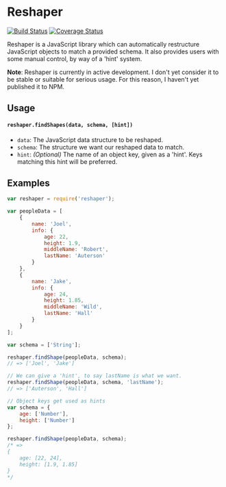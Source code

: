# Reshaper

[![Build Status](https://travis-ci.org/JoelOtter/reshaper.svg?branch=master)](https://travis-ci.org/JoelOtter/reshaper) [![Coverage Status](https://coveralls.io/repos/github/JoelOtter/reshaper/badge.svg?branch=master)](https://coveralls.io/github/JoelOtter/reshaper?branch=master)

Reshaper is a JavaScript library which can automatically restructure JavaScript objects to match a provided schema. It also provides users with some manual control, by way of a 'hint' system.

**Note**: Reshaper is currently in active development. I don't yet consider it to be stable or suitable for serious usage. For this reason, I haven't yet published it to NPM.

## Usage

#### `reshaper.findShapes(data, schema, [hint])`

- `data`: The JavaScript data structure to be reshaped.
- `schema`: The structure we want our reshaped data to match.
- `hint`: _(Optional)_ The name of an object key, given as a 'hint'. Keys matching this hint will be preferred.

## Examples

```javascript
var reshaper = require('reshaper');

var peopleData = [
    {
        name: 'Joel',
        info: {
            age: 22,
            height: 1.9,
            middleName: 'Robert',
            lastName: 'Auterson'
        }
    },
    {
        name: 'Jake',
        info: {
            age: 24,
            height: 1.85,
            middleName: 'Wild',
            lastName: 'Hall'
        }
    }
];

var schema = ['String'];

reshaper.findShape(peopleData, schema);
// => ['Joel', 'Jake']

// We can give a 'hint', to say lastName is what we want.
reshaper.findShape(peopleData, schema, 'lastName');
// => ['Auterson', 'Hall']

// Object keys get used as hints
var schema = {
    age: ['Number'],
    height: ['Number']
};

reshaper.findShape(peopleData, schema);
/* =>
{
    age: [22, 24],
    height: [1.9, 1.85]
}
*/

```
